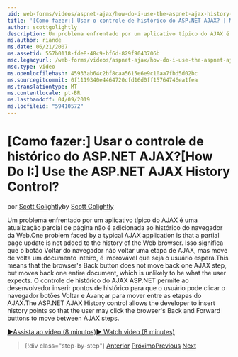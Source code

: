 ```yaml
---
uid: web-forms/videos/aspnet-ajax/how-do-i-use-the-aspnet-ajax-history-control
title: '[Como fazer:] Usar o controle de histórico do ASP.NET AJAX? | Microsoft Docs'
author: scottgolightly
description: Um problema enfrentado por um aplicativo típico do AJAX é uma atualização parcial de página não é adicionada ao histórico do navegador da Web. Isso significa que B. do navegador...
ms.author: riande
ms.date: 06/21/2007
ms.assetid: 557b0118-fde8-48c9-bf6d-829f9043706b
msc.legacyurl: /web-forms/videos/aspnet-ajax/how-do-i-use-the-aspnet-ajax-history-control
msc.type: video
ms.openlocfilehash: 45933ab64c2bf8caa5615e6e9c10aa7fbd5d02bc
ms.sourcegitcommit: 0f1119340e4464720cfd16d0ff15764746ea1fea
ms.translationtype: MT
ms.contentlocale: pt-BR
ms.lasthandoff: 04/09/2019
ms.locfileid: "59410572"
---
```

# <a name="how-do-i-use-the-aspnet-ajax-history-control"></a><span data-ttu-id="406fc-105">[Como fazer:] Usar o controle de histórico do ASP.NET AJAX?</span><span class="sxs-lookup"><span data-stu-id="406fc-105">[How Do I:] Use the ASP.NET AJAX History Control?</span></span>

<span data-ttu-id="406fc-106">por [Scott Golightly](https://github.com/scottgolightly)</span><span class="sxs-lookup"><span data-stu-id="406fc-106">by [Scott Golightly](https://github.com/scottgolightly)</span></span>

<span data-ttu-id="406fc-107">Um problema enfrentado por um aplicativo típico do AJAX é uma atualização parcial de página não é adicionada ao histórico do navegador da Web.</span><span class="sxs-lookup"><span data-stu-id="406fc-107">One problem faced by a typical AJAX application is that a partial page update is not added to the history of the Web browser.</span></span> <span data-ttu-id="406fc-108">Isso significa que o botão Voltar do navegador não voltar uma etapa de AJAX, mas move de volta um documento inteiro, é improvável que seja o usuário espera.</span><span class="sxs-lookup"><span data-stu-id="406fc-108">This means that the browser's Back button does not move back one AJAX step, but moves back one entire document, which is unlikely to be what the user expects.</span></span> <span data-ttu-id="406fc-109">O controle de histórico do AJAX ASP.NET permite ao desenvolvedor inserir pontos de histórico para que o usuário pode clicar o navegador botões Voltar e Avançar para mover entre as etapas do AJAX.</span><span class="sxs-lookup"><span data-stu-id="406fc-109">The ASP.NET AJAX History control allows the developer to insert history points so that the user may click the browser's Back and Forward buttons to move between AJAX steps.</span></span>

[<span data-ttu-id="406fc-110">&#9654;Assista ao vídeo (8 minutos)</span><span class="sxs-lookup"><span data-stu-id="406fc-110">&#9654; Watch video (8 minutes)</span></span>](https://channel9.msdn.com/Blogs/ASP-NET-Site-Videos/how-do-i-use-the-aspnet-ajax-history-control)

> [!div class="step-by-step"]
> <span data-ttu-id="406fc-111">[Anterior](how-do-i-use-the-aspnet-ajax-updateprogress-control.md)
> [Próximo](how-do-i-implement-the-ajax-after-processing-pattern.md)</span><span class="sxs-lookup"><span data-stu-id="406fc-111">[Previous](how-do-i-use-the-aspnet-ajax-updateprogress-control.md)
[Next](how-do-i-implement-the-ajax-after-processing-pattern.md)</span></span>
